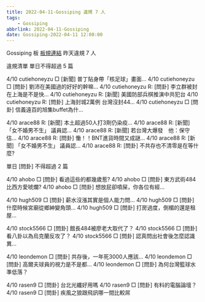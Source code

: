 ```yaml
---
title: 2022-04-11-Gossiping 違規 7 人
tags:
    - Gossiping
abbrlink: 2022-04-11-Gossiping
date: Gossiping-2022-04-11 12:00:00
---
```

Gossiping 板 [板規連結](https://www.ptt.cc/bbs/Gossiping/M.1637425085.A.07D.html)
昨天違規 7 人
<!-- more -->

違規清單
單日不得超過 5 篇

4/10 cutiehoneyzu □ [新聞] 普丁貼身帶「核足球」畫面…
4/10 cutiehoneyzu □ [問卦] 劉沛在美國過的好好的幹嘛…
4/10 cutiehoneyzu R: [問卦] 李立群被封在上海是不是快…
4/10 cutiehoneyzu R: [新聞] 美國防部兵棋推演中共犯台
4/10 cutiehoneyzu R: [問卦] 上海封城2萬例 台灣沒封44…
4/10 cutiehoneyzu □ [問卦] 信義遠百的旭集buffet為什…

4/10 arace88 R: [新聞] 本土超過50人打3劑仍染疫…
4/10 arace88 R: [新聞] 「女不婚男不生」 議員認…
4/10 arace88 R: [新聞] 若台灣大爆發　他：保守估…
4/10 arace88 R: [問卦] 慟！！BNT進貨時間又成謎…
4/10 arace88 R: [新聞] 「女不婚男不生」 議員認…
4/10 arace88 R: [問卦] 不共存也不清零是在等什麼?

單日 [問卦] 不得超過 2 篇

4/10 ahobo □ [問卦] 看過這些的都幾歲惹?
4/10 ahobo □ [問卦] 東方武術484比西方愛唬爛?
4/10 ahobo □ [問卦] 想放屁卻噴屎，你各位有經…

4/10 hugh509 □ [問卦] 薪水沒漲其實是個人能力問…
4/10 hugh509 □ [問卦] 什麼時候宮廟從鄉紳變角頭…
4/10 hugh509 □ [問卦] 打房過度，倒楣的還是租屋…

4/10 stock5566 □ [問卦] 館長484被廖老大取代了？
4/10 stock5566 □ [問卦] 看八卦以為烏克蘭反攻了？
4/10 stock5566 □ [問卦] 認真問出社會後怎麼認識異…

4/10 leondemon □ [問卦] 共存後，一年死3000人應該…
4/10 leondemon □ [問卦] 高爾夫球員的視力是不是都…
4/10 leondemon □ [問卦] 為何台灣籃球水準低落？

4/10 rasen9 □ [問卦] 台北光纖好用嗎
4/10 rasen9 □ [問卦] 有料的電腦論壇？
4/10 rasen9 □ [問卦] 疾風之狼跟飛訊哪一間比較屌